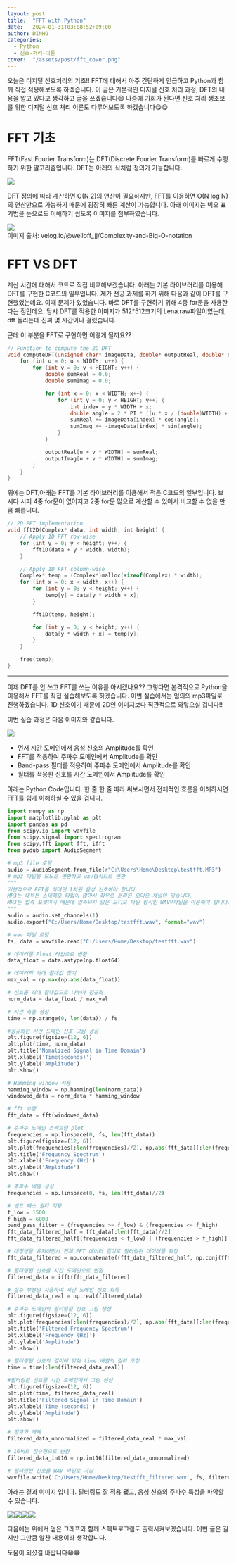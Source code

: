 ```yaml
---
layout: post
title:  "FFT with Python"
date:   2024-01-31T03:08:52+09:00
author: DINHO
categories:
  - Python
  - 신호-처리-이론
cover:  "/assets/post/fft_cover.png"
---
```


오늘은 디지털 신호처리의 기초!! FFT에 대해서 아주 간단하게 언급하고 Python과 함께 직접 적용해보도록 하겠습니다. 이 글은 기본적인 디지털 신호 처리 과정, DFT의 내용을 알고 있다고 생각하고 글을 쓰겠습니다😄 나중에 기회가 된다면 신호 처리 생초보를 위한 디지털 신호 처리 이론도 다루어보도록 하겠습니다😋😋

# FFT 기초

FFT(Fast Fourier Transform)는 DFT(Discrete Fourier Transform)를 빠르게 수행하기 위한 알고리즘입니다. DFT는 아래의 식처럼 정의가 가능합니다.

<img src="/assets/post/DFT정의.png">

DFT 정의에 따라 계산하면 O(N 2)의 연산이 필요하지만, FFT를 이용하면 O(N log N)의 연산만으로 가능하기 때문에 굉장히 빠른 계산이 가능합니다. 아래 이미지는 빅오 표기법을 눈으로도 이해하기 쉽도록 이미지를 첨부하였습니다.

<img src="https://velog.velcdn.com/images/welloff_jj/post/5d29a3fb-c5e1-4f81-919b-7ddfd774add5/%E1%84%87%E1%85%B5%E1%86%A8%E1%84%8B%E1%85%A9.jpeg">
<figcaption> 이미지 출처: velog.io/@welloff_jj/Complexity-and-Big-O-notation </figcaption>

# FFT VS DFT

계산 시간에 대해서 코드로 직접 비교해보겠습니다. 아래는 기본 라이브러리를 이용해 DFT를 구현한 C코드의 일부입니다. 제가 전공 과제를 하기 위해 다음과 같이 DFT를 구현했었는데요. 이때 문제가 있었습니다. 바로 DFT를 구현하기 위해 4중 for문을 사용한다는 점인데요. 당시 DFT를 적용한 이미지가 512*512크기의 Lena.raw파일이였는데, dft 돌리는데 진짜 몇 시간이나 걸렸습니다. 

근데 이 부분을 FFT로 구현하면 어떻게 될까요??

```C
// Function to compute the 2D DFT
void computeDFT(unsigned char* imageData, double* outputReal, double* outputImag) {
    for (int u = 0; u < WIDTH; u++) {
        for (int v = 0; v < HEIGHT; v++) {
            double sumReal = 0.0;
            double sumImag = 0.0;

            for (int x = 0; x < WIDTH; x++) {
                for (int y = 0; y < HEIGHT; y++) {
                    int index = y * WIDTH + x;
                    double angle = 2 * PI * ((u * x / (double)WIDTH) + (v * y / (double)HEIGHT));
                    sumReal += imageData[index] * cos(angle);
                    sumImag += -imageData[index] * sin(angle);
                }
            }

            outputReal[u + v * WIDTH] = sumReal;
            outputImag[u + v * WIDTH] = sumImag;
        }
    }
}
```

위에는 DFT,아래는 FFT를 기본 라이브러리를 이용해서 적은 C코드의 일부입니다. 보시다 시피 4중 for문이 없어지고 2중 for문 많으로 계산할 수 있어서 비교할 수 없을 만큼 빠릅니다.

```C
// 2D FFT implementation
void fft2D(Complex* data, int width, int height) {
    // Apply 1D FFT row-wise
    for (int y = 0; y < height; y++) {
        fft1D(data + y * width, width);
    }

    // Apply 1D FFT column-wise
    Complex* temp = (Complex*)malloc(sizeof(Complex) * width);
    for (int x = 0; x < width; x++) {
        for (int y = 0; y < height; y++) {
            temp[y] = data[y * width + x];
        }

        fft1D(temp, height);

        for (int y = 0; y < height; y++) {
            data[y * width + x] = temp[y];
        }
    }

    free(temp);
}
```
-------------------------

이제 DFT를 안 쓰고 FFT를 쓰는 이유를 아시겠나요?? 그렇다면 본격적으로 Python을 이용해서 FFT를 직접 실습해보도록 하겠습니다. 이번 실습에서는 임의의 mp3파일로 진행하겠습니다. 1D 신호이기 때문에 2D인 이미지보다 직관적으로 와닿으실 겁니다!!

이번 실습 과정은 다음 이미지와 같습니다. 

<img src="/assets/post/과정.png">

- 먼저 시간 도메인에서 음성 신호의 Amplitude를 확인
- FFT를 적용하여 주파수 도메인에서 Amplitude를 확인
- Band-pass 필터를 적용하여 주파수 도메인에서 Amplitude를 확인
- 필터를 적용한 신호를 시간 도메인에서 Amplitude를 확인

아래는 Python Code입니다. 한 줄 한 줄 따라 써보시면서 전체적인 흐름을 이해하시면 FFT를 쉽게 이해하실 수 있을 겁니다. 

```Python
import numpy as np
import matplotlib.pylab as plt
import pandas as pd
from scipy.io import wavfile
from scipy.signal import spectrogram
from scipy.fft import fft, ifft
from pydub import AudioSegment

# mp3 file 로딩
audio = AudioSegment.from_file(r"C:\Users\Home\Desktop\testfft.MP3")
# mp3 파일을 모노로 변환하고 wav형식으로 변환
""" 
기본적으로 FFT를 하려먼 1차원 음성 신호여야 합니다. 
MP3는 대부분 스테레오 타입이 많아서 좌우로 분리된 오디오 채널이 많습니다.
MP3는 압축 포맷이기 때문에 압축되지 않은 오디오 파일 형식인 WAVV파일을 이용해야 합니다.
"""
audio = audio.set_channels(1)
audio.export("C:/Users/Home/Desktop/testfft.wav", format="wav")

# wav 파일 로딩
fs, data = wavfile.read("C:/Users/Home/Desktop/testfft.wav")

# 데이터를 Float 타입으로 변환
data_float = data.astype(np.float64)

# 데이터의 최대 절대값 찾기
max_val = np.max(np.abs(data_float))

# 신호를 최대 절대값으로 나누어 정규화
norm_data = data_float / max_val

# 시간 축을 생성
time = np.arange(0, len(data)) / fs

#정규화된 시간 도메인 신호 그림 생성
plt.figure(figsize=(12, 6))
plt.plot(time, norm_data)
plt.title('Nomalized Signal in Time Domain')
plt.xlabel('Time(seconds)')
plt.ylabel('Amplitude')
plt.show()

# Hamming window 적용
hamming_window = np.hamming(len(norm_data))
windowed_data = norm_data * hamming_window

# fft 수행
fft_data = fft(windowed_data)

# 주파수 도메인 스펙트럼 plot
frequencies = np.linspace(0, fs, len(fft_data))
plt.figure(figsize=(12, 6))
plt.plot(frequencies[:len(frequencies)//2], np.abs(fft_data)[:len(frequencies)//2]) # plot only the positive frequencies
plt.title('Frequency Spectrum')
plt.xlabel('Frequency (Hz)')
plt.ylabel('Amplitude')
plt.show()

# 주파수 배열 생성
frequencies = np.linspace(0, fs, len(fft_data)//2)

# 밴드 패스 필터 적용
f_low = 1500
f_high = 6000
band_pass_filter = (frequencies >= f_low) & (frequencies <= f_high)
fft_data_filtered_half = fft_data[:len(fft_data)//2]
fft_data_filtered_half[(frequencies < f_low) | (frequencies > f_high)] = 0

# 대칭성을 유지하면서 전체 FFT 데이터 길이로 필터링된 데이터를 확장
fft_data_filtered = np.concatenate((fft_data_filtered_half, np.conj(fft_data_filtered_half[-2:0:-1])))

# 필터링된 신호를 시간 도메인으로 변환
filtered_data = ifft(fft_data_filtered)

# 실수 부분만 사용하여 시간 도메인 신호 획득
filtered_data_real = np.real(filtered_data)

# 주파수 도메인의 필터링된 신호 그림 생성
plt.figure(figsize=(12, 6))
plt.plot(frequencies[:len(frequencies)//2], np.abs(fft_data)[:len(frequencies)//2])
plt.title('Filtered Frequency Spectrum')
plt.xlabel('Frequency (Hz)')
plt.ylabel('Amplitude')
plt.show()

# 필터링된 신호의 길이에 맞춰 time 배열의 길이 조정
time = time[:len(filtered_data_real)]

#필터링된 신호를 시간 도메인에서 그림 생성
plt.figure(figsize=(12, 6))
plt.plot(time, filtered_data_real)
plt.title('Filtered Signal in Time Domain')
plt.xlabel('Time (seconds)')
plt.ylabel('Amplitude')
plt.show()

# 정규화 해제
filtered_data_unnormalized = filtered_data_real * max_val

# 16비트 정수형으로 변환
filtered_data_int16 = np.int16(filtered_data_unnormalized)

# 필터링된 신호를 WAV 파일로 저장
wavfile.write('C:/Users/Home/Desktop/testfft_filtered.wav', fs, filtered_data_int16)
```

아래는 결과 이미지 입니다. 필터링도 잘 적용 됐고, 음성 신호의 주파수 특성을 파악할 수 있습니다.

<img src="/assets/post/fft1.png"><img src="/assets/post/fft2.png"><img src="/assets/post/fft3.png"><img src="/assets/post/fft4.png">

다음에는 위에서 얻은 그래프와 함께 스펙트로그램도 출력시켜보겠습니다. 이번 글은 길지만 그만큼 알찬 내용이라 생각합니다.

도움이 되셨길 바랍니다😁😁